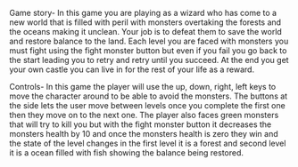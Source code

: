 Game story-
In this game you are playing as a wizard who has come to a new world that is filled with peril with monsters overtaking the forests and the oceans making it unclean. Your job is to defeat them to save the world and restore balance to the land. Each level you are faced with monsters you must fight using the fight monster button but even if you fail you go back to the start leading you to retry and retry until you succeed. At the end you get your own castle you can live in for the rest of your life as a reward. 

Controls-
In this game the player will use the up, down, right, left keys to move the character around to be able to avoid the monsters. The buttons at the side lets the user move between levels once you complete the first one then they move on to the next one. The player also faces green monsters that will try to kill you but with the fight monster button it decreases the monsters health by 10 and once the monsters health is zero they win and the state of the level changes in the first level it is a forest and second level it is a ocean filled with fish showing the balance being restored. 

